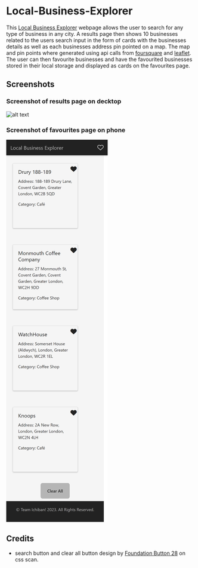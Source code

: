 # Local-Business-Explorer

This [Local Business Explorer](<link to deployed webpage here>) webpage allows the user to search for any type of business in any city. A results page then shows 10 businesses related to the users search input in the form of cards with the businesses details as well as each businesses address pin pointed on a map. The map and pin points where generated using api calls from [foursquare](https://location.foursquare.com/developer/) and [leaflet](https://leafletjs.com/). The user can then favourite businesses and have the favourited businesses stored in their local storage and displayed as cards on the favourites page. 

## Screenshots 

### Screenshot of results page on decktop 

![alt text](./assets/images/results-page-on-desktop.png)

### Screenshot of favourites page on phone

![alt text](./assets/images/favourite-page-on-phone.png)

## Credits 

- search button and clear all button design by [Foundation Button 28](https://getcssscan.com/css-buttons-examples) on css scan.
